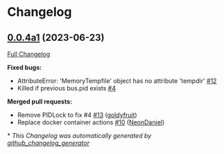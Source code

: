 # Changelog

## [0.0.4a1](https://github.com/OpenVoiceOS/ovos-messagebus/tree/0.0.4a1) (2023-06-23)

[Full Changelog](https://github.com/OpenVoiceOS/ovos-messagebus/compare/V0.0.3...0.0.4a1)

**Fixed bugs:**

- AttributeError: 'MemoryTempfile' object has no attribute 'tempdir' [\#12](https://github.com/OpenVoiceOS/ovos-messagebus/issues/12)
- Killed if previous bus.pid exists [\#4](https://github.com/OpenVoiceOS/ovos-messagebus/issues/4)

**Merged pull requests:**

- Remove PIDLock to fix \#4 [\#13](https://github.com/OpenVoiceOS/ovos-messagebus/pull/13) ([goldyfruit](https://github.com/goldyfruit))
- Replace docker container actions [\#10](https://github.com/OpenVoiceOS/ovos-messagebus/pull/10) ([NeonDaniel](https://github.com/NeonDaniel))



\* *This Changelog was automatically generated by [github_changelog_generator](https://github.com/github-changelog-generator/github-changelog-generator)*
